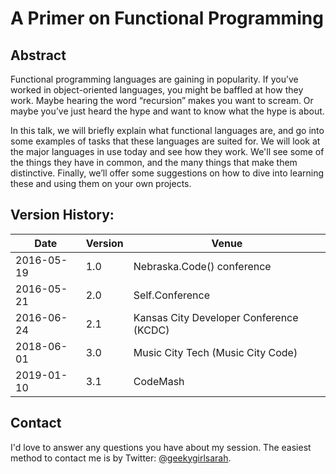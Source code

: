 # A Primer on Functional Programming

## Abstract
Functional programming languages are gaining in popularity. If you’ve worked in object-oriented languages, you might be baffled at how they work. Maybe hearing the word “recursion” makes you want to scream. Or maybe you’ve just heard the hype and want to know what the hype is about.

In this talk, we will briefly explain what functional languages are, and go into some examples of tasks that these languages are suited for. We will look at the major languages in use today and see how they work. We'll see some of the things they have in common, and the many things that make them distinctive. Finally, we’ll offer some suggestions on how to dive into learning these and using them on your own projects.


## Version History:

Date | Version | Venue
-----|---------|------
2016-05-19 | 1.0 | Nebraska.Code() conference
2016-05-21 | 2.0 | Self.Conference
2016-06-24 | 2.1 | Kansas City Developer Conference (KCDC)
2018-06-01 | 3.0 | Music City Tech (Music City Code)
2019-01-10 | 3.1 | CodeMash

## Contact
I'd love to answer any questions you have about my session. The easiest method to contact me is by Twitter: [@geekygirlsarah](https://www.twitter.com/geekygirlsarah).

